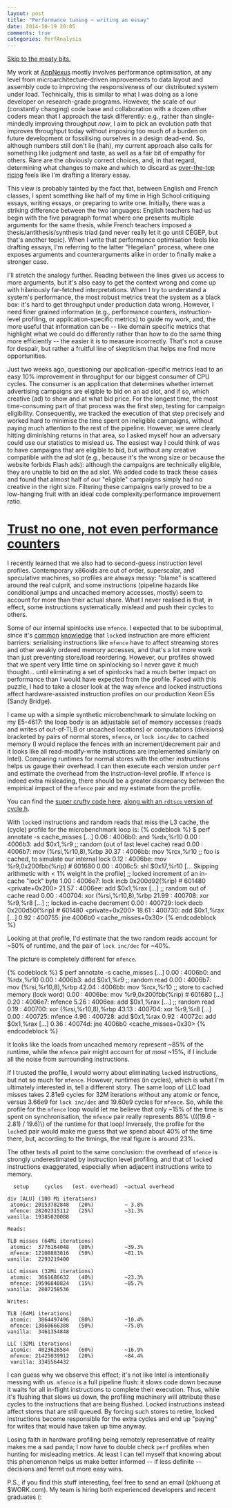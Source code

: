 ```yaml
---
layout: post
title: "Performance tuning ~ writing an essay"
date: 2014-10-19 20:05
comments: true
categories: PerfAnalysis
---
```


<a href="#trust-no-one">Skip to the meaty bits.</a>

My work at [AppNexus](http://www.appnexus.com/) mostly involves
performance optimisation, at any level from microarchitecture-driven
improvements to data layout and assembly code to improving the
responsiveness of our distributed system under load.  Technically,
this is similar to what I was doing as a lone developer on
research-grade programs.  However, the scale of our (constantly
changing) code base and collaboration with a dozen other coders mean
that I approach the task differently: e.g., rather than
single-mindedly improving throughput *now*, I aim to pick an evolution
path that improves throughput today without imposing too much of a
burden on future development or fossilising ourselves in a design
dead-end.  So, although numbers still don't lie (hah), my current
approach also calls for something like judgment and taste, as well as
a fair bit of empathy for others.  Rare are the obviously correct
choices, and, in that regard, determining what changes to make and
which to discard as
[over-the-top ricing](http://fun.irq.dk/funroll-loops.org/) feels like
I'm drafting a literary essay.

This view is probably tainted by the fact that, between English and
French classes, I spent something like half of my time in High School
critiquing essays, writing essays, or preparing to write one.
Initially, there was a striking difference between the two languages:
English teachers had us begin with the five paragraph format where one
presents multiple arguments for the same thesis, while French teachers
imposed a thesis/antithesis/synthesis triad (and never really let it
go until CÉGEP, but that's another topic).  When I write that
performance optimisation feels like drafting essays, I'm referring to
the latter "Hegelian" process, where one exposes arguments and
counterarguments alike in order to finally make a stronger case.

I'll stretch the analogy further.  Reading between the lines gives us
access to more arguments, but it's also easy to get the context wrong and
come up with hilariously far-fetched interpretations.  When I try to
understand a system's performance, the most robust metrics treat the
system as a black box: it's hard to get throughput under production
data wrong.  However, I need finer grained information (e.g.,
performance counters, instruction-level profiling, or
application-specific metrics) to guide my work, and, the more useful
that information can be -- like domain specific metrics that highlight
what we could do differently rather than how to do the same thing more
efficiently -- the easier it is to measure incorrectly.  That's not a
cause for despair, but rather a fruitful line of skepticism that helps
me find more opportunities.

Just two weeks ago, questioning our application-specific metrics
lead to an easy 10% improvement in throughput for our biggest
consumer of CPU cycles.  The consumer is an application that
determines whether internet advertising campaigns are eligible to bid
on an ad slot, and if so, which creative (ad) to show and at what bid
price.  For the longest time, the most time-consuming part of that
process was the first step, testing for campaign eligibility.
Consequently, we tracked the execution of that step precisely and
worked hard to minimise the time spent on ineligible campaigns,
without paying much attention to the rest of the pipeline.  However,
we were clearly hitting diminishing returns in that area, so I asked
myself how an adversary could use our statistics to mislead us.  The
easiest way I could think of was to have campaigns that are eligible
to bid, but without any creative compatible with the ad slot (e.g.,
because it's the wrong size or because the website forbids Flash ads):
although the campaigns are technically eligible, they are unable to
bid on the ad slot.  We added code to track these cases and found that
almost half of our "eligible" campaigns simply had no creative in the
right size.  Filtering these campaigns early proved to be a
low-hanging fruit with an ideal code complexity:performance
improvement ratio.

<a href="#trust-no-one" name="trust-no-one">Trust no one, not even performance counters</a>
===========================================

I recently learned that we also had to second-guess instruction level
profiles.  Contemporary x86oids are out of order, superscalar, and
speculative machines, so profiles are always messy: "blame" is
scattered around the real culprit, and some instructions (pipeline
hazards like conditional jumps and uncached memory accesses, mostly)
seem to account for more than their actual share.  What I never
realised is that, in effect, some instructions systematically mislead
and push their cycles to others.

Some of our internal spinlocks use `mfence`.  I expected that to be
suboptimal, since it's
[common](https://blogs.oracle.com/dave/resource/NHM-Pipeline-Blog-V2.txt)
[knowledge](http://shipilev.net/blog/2014/on-the-fence-with-dependencies/)
that `lock`ed instruction are more efficient barriers: serialising
instructions like `mfence` have to affect streaming stores and other
weakly ordered memory accesses, and that's a lot more work than just
preventing store/load reordering.  However, our profiles showed that
we spent very little time on spinlocking so I never gave it much thought…
until eliminating a set of spinlocks had a much better impact on
performance than I would have expected from the profile.  Faced with
this puzzle, I had to take a closer look at the way `mfence` and
locked instructions affect hardware-assisted instruction profiles on
our production Xeon E5s (Sandy Bridge).

I came up with a simple synthetic microbenchmark to simulate locking
on my E5-4617: the loop body is an adjustable set of memory accesses
(reads and writes of out-of-TLB or uncached locations) or computations
(divisions) bracketed by pairs of normal stores, `mfence`, or `lock
inc/dec` to cached memory (I would replace the fences with an
increment/decrement pair and it looks like all read-modify-write
instructions are implemented similarly on Intel).  Comparing runtimes
for normal stores with the other instructions helps us gauge their
overhead.  I can then execute each version under `perf` and estimate
the overhead from the instruction-level profile.  If `mfence` is
indeed extra misleading, there should be a greater discrepancy between
the empirical impact of the `mfence` pair and my estimate from the
profile.

You can find the
[super crufty code here](/images/2014-10-19-performance-optimisation-~-writing-an-essay/fence.c),
[along with an `rdtscp` version of cycle.h](/images/2014-10-19-performance-optimisation-~-writing-an-essay/cycle.h).

With `lock`ed instructions and random reads that miss the L3 cache,
the (cycle) profile for the microbenchmark loop is:
{% codeblock %}
$ perf annotate -s cache_misses
[...]
    0.06 :        4006b0:       and    %rdx,%r10
    0.00 :        4006b3:       add    $0x1,%r9
    ;; random (out of last level cache) read
    0.00 :        4006b7:       mov    (%rsi,%r10,8),%rbp
   30.37 :        4006bb:       mov    %rcx,%r10
    ;; foo is cached, to simulate our internal lock
    0.12 :        4006be:       mov    %r9,0x200fbb(%rip)        # 601680 <foo>
    0.00 :        4006c5:       shl    $0x17,%r10
    [... Skipping arithmetic with < 1% weight in the profile]
    ;; locked increment of an in-cache "lock" byte
    1.00 :        4006e7:       lock incb 0x200d92(%rip)        # 601480 <private+0x200>
   21.57 :        4006ee:       add    $0x1,%rax
    [...]
    ;; random out of cache read
    0.00 :        400704:       xor    (%rsi,%r10,8),%rbp
   21.99 :        400708:       xor    %r9,%r8
    [...]
    ;; locked in-cache decrement
    0.00 :        400729:       lock decb 0x200d50(%rip)        # 601480 <private+0x200>
   18.61 :        400730:       add    $0x1,%rax
    [...]
    0.92 :        400755:       jne    4006b0 <cache_misses+0x30>
{% endcodeblock %}

Looking at that profile, I'd estimate that the two random reads
account for ~50% of runtime, and the pair of `lock inc/dec` for ~40%.

The picture is completely different for `mfence`.

{% codeblock %}
$ perf annotate -s cache_misses
[...]
    0.00 :        4006b0:       and    %rdx,%r10
    0.00 :        4006b3:       add    $0x1,%r9
    ;; random read
    0.00 :        4006b7:       mov    (%rsi,%r10,8),%rbp
   42.04 :        4006bb:       mov    %rcx,%r10
    ;; store to cached memory (lock word)
    0.00 :        4006be:       mov    %r9,0x200fbb(%rip)        # 601680 <foo>
    [...]
    0.20 :        4006e7:       mfence 
    5.26 :        4006ea:       add    $0x1,%rax
    [...]
    ;; random read
    0.19 :        400700:       xor    (%rsi,%r10,8),%rbp
   43.13 :        400704:       xor    %r9,%r8
    [...]
    0.00 :        400725:       mfence 
    4.96 :        400728:       add    $0x1,%rax
    0.92 :        40072c:       add    $0x1,%rax
    [...]
    0.36 :        40074d:       jne    4006b0 <cache_misses+0x30>
{% endcodeblock %}

It looks like the loads from uncached memory represent ~85% of the
runtime, while the `mfence` pair might account for *at most* ~15%, if
I include all the noise from surrounding instructions.

If I trusted the profile, I would worry about eliminating `lock`ed
instructions, but not so much for `mfence`.  However, runtimes (in
cycles), which is what I'm ultimately interested in, tell a different
story.  The same loop of LLC load misses takes 2.81e9 cycles for 32M
iterations without any atomic or fence, versus 3.66e9 for `lock
inc/dec` and 19.60e9 cycles for `mfence`.  So, while the profile for
the `mfence` loop would let me believe that only ~15% of the time is
spent on synchronisation, the `mfence` pair really represents 86%
\\(((19.6 - 2.81) / 19.6)\\) of the runtime for that loop!  Inversely,
the profile for the `lock`ed pair would make me guess that we spend
about 40% of the time there, but, according to the timings, the real
figure is around 23%.

The other tests all point to the same conclusion: the overhead of
`mfence` is strongly underestimated by instruction level profiling,
and that of `lock`ed instructions exaggerated, especially when
adjacent instructions write to memory.

      setup     cycles   (est. overhead)  ~actual overhead
    
    div [ALU] (100 Mi iterations)
     atomic: 20153782848   (20%)          ~ 3.8%
     mfence: 28202315112   (25%)          ~31.3%
    vanilla: 19385020088
    
    Reads:
    
    TLB misses (64Mi iterations)
     atomic:  3776164048   (80%)          ~39.3%
     mfence: 12108883816   (50%)          ~81.1%
    vanilla:  2293219400 
    
    LLC misses (32Mi iterations)
     atomic:  3661686632   (40%)          ~23.3%
     mfence: 19596840824   (15%)          ~85.7%
    vanilla:  2807258536
    
    Writes:
    
    TLB (64Mi iterations)
     atomic:  3864497496   (80%)          ~10.4%
     mfence: 13860666388   (50%)          ~75.0%
    vanilla:  3461354848
    
    LLC (32Mi iterations)
     atomic:  4023626584   (60%)          ~16.9%
     mfence: 21425039912   (20%)          ~84.4%
     vanilla: 3345564432

I can guess why we observe this effect; it's not like Intel is
intentionally messing with us.  `mfence` is a full pipeline flush: it
slows code down because it waits for all in-flight instructions to
complete their execution.  Thus, while it's flushing that slows us
down, the profiling machinery will attribute these cycles to the
instructions that are being flushed.  Locked instructions instead
affect stores that are still queued.  By forcing such stores to
retire, locked instructions become responsible for the extra cycles
and end up "paying" for writes that would have taken up time anyway.

Losing faith in hardware profiling being remotely representative of
reality makes me a sad panda; I now have to double check `perf`
profiles when hunting for misleading metrics.  At least I can tell
myself that knowing about this phenomenon helps us make better
informed -- if less definite -- decisions and ferret out more easy
wins.

P.S., if you find this stuff interesting, feel free to send an email
(pkhuong at $WORK.com).  My team is hiring both experienced developers
and recent graduates (:
